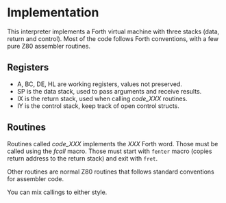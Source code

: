 # Implementation
This interpreter implements a Forth virtual machine with three stacks (data, return and control). Most of the code follows Forth conventions, with a few pure Z80 assembler routines.

## Registers
* A, BC, DE, HL are working registers, values not preserved.
* SP is the data stack, used to pass arguments and receive results.
* IX is the return stack, used when calling *code_XXX* routines.
* IY is the control stack, keep track of open control structs.
## Routines
Routines called *code_XXX* implements the *XXX* Forth word. Those must be called using the *fcall* macro. Those must start with `fenter` macro (copies return address to the return stack) and exit with `fret`.

Other routines are normal Z80 routines that follows standard conventions for assembler code.

You can mix callings to either style.
